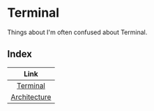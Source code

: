 # Terminal

Things about I'm often confused about Terminal.
<br>

## Index

|              Link               |
| :-----------------------------: |
|     [Terminal](terminal.md)     |
| [Architecture](architecture.md) |
